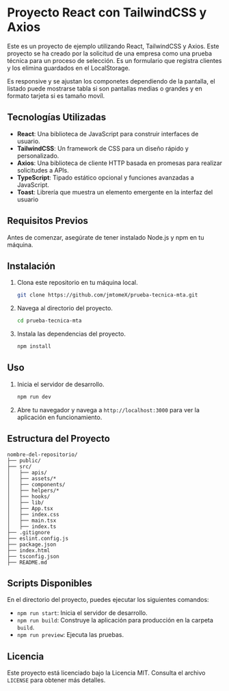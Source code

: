 # Proyecto React con TailwindCSS y Axios

Este es un proyecto de ejemplo utilizando React, TailwindCSS y Axios. Este proyecto se ha creado por la solicitud de una empresa como una prueba técnica para un proceso de selección.
Es un formulario que registra clientes y los elimina guardados en el LocalStorage.    

Es responsive y se ajustan los componetes dependiendo de la pantalla, el listado puede mostrarse tabla si son pantallas medias o grandes y en formato tarjeta si es tamaño movíl.

## Tecnologías Utilizadas

- **React**: Una biblioteca de JavaScript para construir interfaces de usuario.
- **TailwindCSS**: Un framework de CSS para un diseño rápido y personalizado.
- **Axios**: Una biblioteca de cliente HTTP basada en promesas para realizar solicitudes a APIs.
- **TypeScript**: Tipado estático opcional y funciones avanzadas a JavaScript.
- **Toast**: Librería que muestra un elemento emergente en la interfaz del usuario

## Requisitos Previos

Antes de comenzar, asegúrate de tener instalado Node.js y npm en tu máquina.

## Instalación

1. Clona este repositorio en tu máquina local.

   ```bash
   git clone https://github.com/jmtomeX/prueba-tecnica-mta.git
   ```

2. Navega al directorio del proyecto.

   ```bash
   cd prueba-tecnica-mta
   ```

3. Instala las dependencias del proyecto.

   ```bash
   npm install
   ```

## Uso

1. Inicia el servidor de desarrollo.

   ```bash
   npm run dev
   ```

2. Abre tu navegador y navega a `http://localhost:3000` para ver la aplicación en funcionamiento.

## Estructura del Proyecto

```plaintext
nombre-del-repositorio/
├── public/
├── src/
│   ├── apis/
│   ├── assets/*
│   ├── components/
│   ├── helpers/*
│   ├── hooks/
│   ├── lib/
│   ├── App.tsx
│   ├── index.css
│   ├── main.tsx
│   ├── index.ts
├── .gitignore
├── eslint.config.js
├── package.json
├── index.html
├── tsconfig.json
├── README.md
```

## Scripts Disponibles

En el directorio del proyecto, puedes ejecutar los siguientes comandos:

- `npm run start`: Inicia el servidor de desarrollo.
- `npm run build`: Construye la aplicación para producción en la carpeta `build`.
- `npm run preview`: Ejecuta las pruebas.




## Licencia

Este proyecto está licenciado bajo la Licencia MIT. Consulta el archivo `LICENSE` para obtener más detalles.
